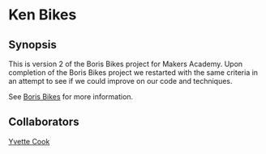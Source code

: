 Ken Bikes
=====================

## Synopsis

This is version 2 of the Boris Bikes project for Makers Academy.
Upon completion of the Boris Bikes project we restarted with the same criteria in an attempt to see if we could improve on our code and techniques.

See [Boris Bikes](https://github.com/camillavk/boris_bikes) for more information.

## Collaborators

[Yvette Cook](https://github.com/yvettecook)
